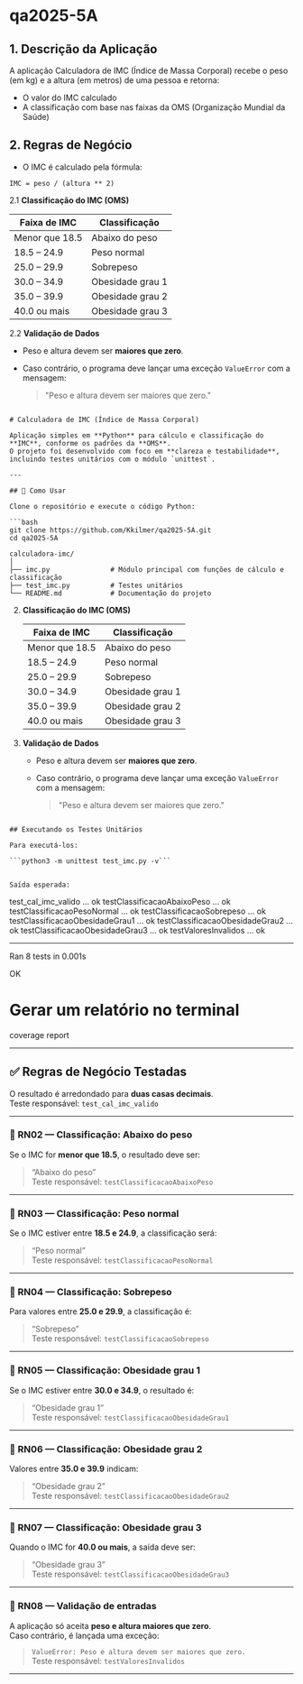 # qa2025-5A

## 1. Descrição da Aplicação

A aplicação Calculadora de IMC (Índice de Massa Corporal) recebe o peso (em kg) e a altura (em metros) de uma pessoa e retorna:

- O valor do IMC calculado
- A classificação com base nas faixas da OMS (Organização Mundial da Saúde)

## 2. Regras de Negócio

- O IMC é calculado pela fórmula:

```IMC = peso / (altura ** 2)```

2.1 **Classificação do IMC (OMS)**

   | Faixa de IMC   | Classificação    |
   | -------------- | ---------------- |
   | Menor que 18.5 | Abaixo do peso   |
   | 18.5 – 24.9    | Peso normal      |
   | 25.0 – 29.9    | Sobrepeso        |
   | 30.0 – 34.9    | Obesidade grau 1 |
   | 35.0 – 39.9    | Obesidade grau 2 |
   | 40.0 ou mais   | Obesidade grau 3 |

2.2 **Validação de Dados**

   * Peso e altura devem ser **maiores que zero**.
   * Caso contrário, o programa deve lançar uma exceção `ValueError` com a mensagem:

     > "Peso e altura devem ser maiores que zero."

```

# Calculadora de IMC (Índice de Massa Corporal)

Aplicação simples em **Python** para cálculo e classificação do **IMC**, conforme os padrões da **OMS**.  
O projeto foi desenvolvido com foco em **clareza e testabilidade**, incluindo testes unitários com o módulo `unittest`.

---

## 🚀 Como Usar

Clone o repositório e execute o código Python:

```bash
git clone https://github.com/Kkilmer/qa2025-5A.git
cd qa2025-5A

calculadora-imc/
│
├── imc.py               # Módulo principal com funções de cálculo e classificação
├── test_imc.py          # Testes unitários
└── README.md            # Documentação do projeto

```

2. **Classificação do IMC (OMS)**

   | Faixa de IMC   | Classificação    |
   | -------------- | ---------------- |
   | Menor que 18.5 | Abaixo do peso   |
   | 18.5 – 24.9    | Peso normal      |
   | 25.0 – 29.9    | Sobrepeso        |
   | 30.0 – 34.9    | Obesidade grau 1 |
   | 35.0 – 39.9    | Obesidade grau 2 |
   | 40.0 ou mais   | Obesidade grau 3 |

3. **Validação de Dados**

   * Peso e altura devem ser **maiores que zero**.
   * Caso contrário, o programa deve lançar uma exceção `ValueError` com a mensagem:

     > "Peso e altura devem ser maiores que zero."


```

## Executando os Testes Unitários

Para executá-los:

```python3 -m unittest test_imc.py -v```


Saída esperada:

```
test_cal_imc_valido ... ok
testClassificacaoAbaixoPeso ... ok
testClassificacaoPesoNormal ... ok
testClassificacaoSobrepeso ... ok
testClassificacaoObesidadeGrau1 ... ok
testClassificacaoObesidadeGrau2 ... ok
testClassificacaoObesidadeGrau3 ... ok
testValoresInvalidos ... ok

----------------------------------------------------------------------
Ran 8 tests in 0.001s

OK


# Gerar um relatório no terminal
coverage report

---

## ✅ Regras de Negócio Testadas

O resultado é arredondado para **duas casas decimais**.  
 Teste responsável: `test_cal_imc_valido`

---

### 🔹 RN02 — Classificação: Abaixo do peso
Se o IMC for **menor que 18.5**, o resultado deve ser:
> “Abaixo do peso”  
 Teste responsável: `testClassificacaoAbaixoPeso`

---

### 🔹 RN03 — Classificação: Peso normal
Se o IMC estiver entre **18.5 e 24.9**, a classificação será:
> “Peso normal”  
 Teste responsável: `testClassificacaoPesoNormal`

---

### 🔹 RN04 — Classificação: Sobrepeso
Para valores entre **25.0 e 29.9**, a classificação é:
> “Sobrepeso”  
 Teste responsável: `testClassificacaoSobrepeso`

---

### 🔹 RN05 — Classificação: Obesidade grau 1
Se o IMC estiver entre **30.0 e 34.9**, o resultado é:
> “Obesidade grau 1”  
 Teste responsável: `testClassificacaoObesidadeGrau1`

---

### 🔹 RN06 — Classificação: Obesidade grau 2
Valores entre **35.0 e 39.9** indicam:
> “Obesidade grau 2”  
 Teste responsável: `testClassificacaoObesidadeGrau2`

---

### 🔹 RN07 — Classificação: Obesidade grau 3
Quando o IMC for **40.0 ou mais**, a saída deve ser:
> “Obesidade grau 3”  
Teste responsável: `testClassificacaoObesidadeGrau3`

---

### 🔹 RN08 — Validação de entradas
A aplicação só aceita **peso e altura maiores que zero**.  
Caso contrário, é lançada uma exceção:
> `ValueError: Peso e altura devem ser maiores que zero.`  
 Teste responsável: `testValoresInvalidos`

---

